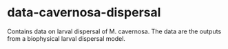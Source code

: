 # data-cavernosa-dispersal
Contains data on larval dispersal of M. cavernosa. The data are the outputs from a biophysical larval dispersal model.
